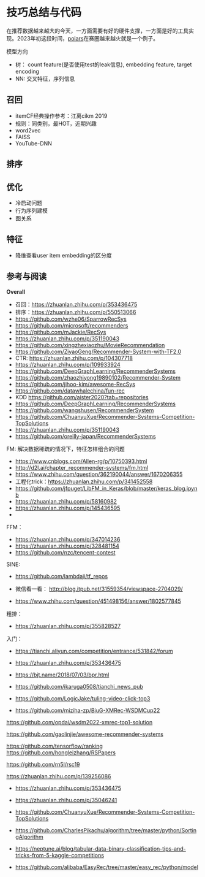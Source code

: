# 技巧总结与代码

在推荐数据越来越大的今天，一方面需要有好的硬件支撑，一方面是好的工具实现。2023年初这段时间，[polars](https://www.pola.rs/)在赛圈越来越火就是一个例子。

模型方向

- 树： count feature(是否使用test的leak信息), embedding feature, target encoding
- NN:  交叉特征，序列信息


## 召回
- itemCF经典操作参考：江离cikm 2019
- 规则：同类别，最HOT，近期兴趣
- word2vec
- FAISS
- YouTube-DNN


## 排序


## 优化

- 冷启动问题
- 行为序列建模
- 图关系


## 特征
- 降维查看user item embedding的区分度


## 参考与阅读
**Overall**
- 召回：https://zhuanlan.zhihu.com/p/353436475
- 排序：https://zhuanlan.zhihu.com/p/550513066
- https://github.com/wzhe06/SparrowRecSys
- https://github.com/microsoft/recommenders
- https://github.com/mJackie/RecSys
- https://zhuanlan.zhihu.com/p/351190043
- https://github.com/xingzhexiaozhu/MovieRecommendation
- https://github.com/ZiyaoGeng/Recommender-System-with-TF2.0
- CTR: https://zhuanlan.zhihu.com/p/104307718
- https://zhuanlan.zhihu.com/p/109933924
- https://github.com/DeepGraphLearning/RecommenderSystems
- https://github.com/zhaozhiyong19890102/Recommender-System
- https://github.com/jihoo-kim/awesome-RecSys
- https://github.com/datawhalechina/fun-rec
- KDD https://github.com/aister2020?tab=repositories
- https://github.com/DeepGraphLearning/RecommenderSystems
- https://github.com/wangshusen/RecommenderSystem
- https://github.com/ChuanyuXue/Recommender-Systems-Competition-TopSolutions
- https://zhuanlan.zhihu.com/p/351190043
- https://github.com/oreilly-japan/RecommenderSystems



FM: 解决数据稀疏的情况下，特征怎样组合的问题
- https://www.cnblogs.com/Allen-rg/p/10750393.html
- http://d2l.ai/chapter_recommender-systems/fm.html
- https://www.zhihu.com/question/362190044/answer/1670206355
- 工程化trick：https://zhuanlan.zhihu.com/p/341452558
- https://github.com/jfpuget/LibFM_in_Keras/blob/master/keras_blog.ipynb
- https://zhuanlan.zhihu.com/p/58160982
- https://zhuanlan.zhihu.com/p/145436595
- 

FFM：
- https://zhuanlan.zhihu.com/p/347014236
- https://zhuanlan.zhihu.com/p/328481154
- https://github.com/nzc/tencent-contest


SINE: 
- https://github.com/lambdaji/tf_repos



- 微信看一看： http://blog.itpub.net/31559354/viewspace-2704029/
- https://www.zhihu.com/question/451498156/answer/1802577845



粗排：
- https://zhuanlan.zhihu.com/p/355828527


入门：
- https://tianchi.aliyun.com/competition/entrance/531842/forum
- https://zhuanlan.zhihu.com/p/353436475
- https://bjt.name/2018/07/03/bpr.html
- https://github.com/ikaruga0508/tianchi_news_pub

- https://github.com/LogicJake/tuling-video-click-top3
- https://github.com/miziha-zp/BiuG-XMRec-WSDMCup22


https://github.com/opdai/wsdm2022-xmrec-top1-solution


https://github.com/gaolinjie/awesome-recommender-systems

https://github.com/tensorflow/ranking
https://github.com/hongleizhang/RSPapers

https://github.com/rn5l/rsc19



https://zhuanlan.zhihu.com/p/139256086

- https://zhuanlan.zhihu.com/p/353436475
- https://zhuanlan.zhihu.com/p/35046241
- https://github.com/ChuanyuXue/Recommender-Systems-Competition-TopSolutions
- https://github.com/CharlesPikachu/algorithm/tree/master/python/SortingAlgorithm
- https://neptune.ai/blog/tabular-data-binary-classification-tips-and-tricks-from-5-kaggle-competitions


- https://github.com/alibaba/EasyRec/tree/master/easy_rec/python/model
